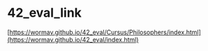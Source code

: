 # 42_eval_link
[https://wormav.github.io/42_eval/Cursus/Philosophers/index.html](https://wormav.github.io/42_eval/index.html)
